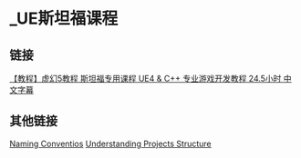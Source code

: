 # _UE斯坦福课程

## 链接
[【教程】虚幻5教程 斯坦福专用课程 UE4 & C++ 专业游戏开发教程 24.5小时 中文字幕](https://www.bilibili.com/video/BV1nU4y1X7iQ)

## 其他链接
[Naming Conventios](https://github.com/skylens-inc/ue4-style-guide/blob/master/README.md)
[Understanding Projects Structure](https://dev.epicgames.com/community/learning/courses/qpR/comprehending-projects-and-file-structure/K2l/understanding-project-structure)